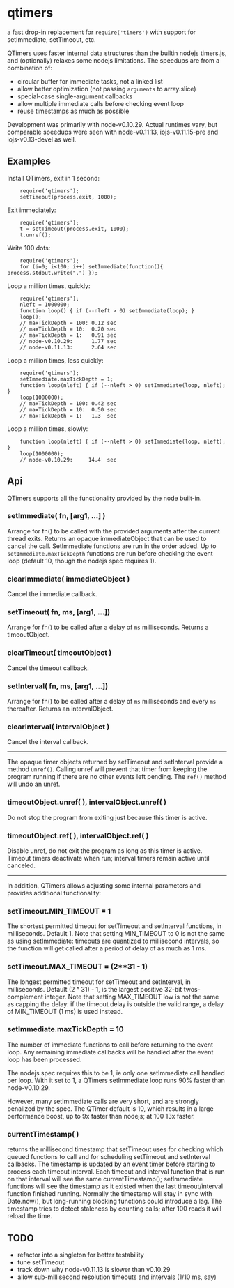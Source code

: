 qtimers
=======

a fast drop-in replacement for `require('timers')` with support for
setImmediate, setTimeout, etc.

QTimers uses faster internal data structures than the builtin nodejs
timers.js, and (optionally) relaxes some nodejs limitations.  The speedups are
from a combination of:

- circular buffer for immediate tasks, not a linked list
- allow better optimization (not passing `arguments` to array.slice)
- special-case single-argument callbacks
- allow multiple immediate calls before checking event loop
- reuse timestamps as much as possible

Development was primarily with node-v0.10.29.  Actual runtimes vary, but
comparable speedups were seen with node-v0.11.13, iojs-v0.11.15-pre and
iojs-v0.13-devel as well.


Examples
--------

Install QTimers, exit in 1 second:

        require('qtimers');
        setTimeout(process.exit, 1000);

Exit immediately:

        require('qtimers');
        t = setTimeout(process.exit, 1000);
        t.unref();

Write 100 dots:

        require('qtimers');
        for (i=0; i<100; i++) setImmediate(function(){ process.stdout.write(".") });

Loop a million times, quickly:

        require('qtimers');
        nleft = 1000000;
        function loop() { if (--nleft > 0) setImmediate(loop); }
        loop();
        // maxTickDepth = 100: 0.12 sec
        // maxTickDepth = 10:  0.20 sec
        // maxTickDepth = 1:   0.91 sec
        // node-v0.10.29:      1.77 sec
        // node-v0.11.13:      2.64 sec

Loop a million times, less quickly:

        require('qtimers');
        setImmediate.maxTickDepth = 1;
        function loop(nleft) { if (--nleft > 0) setImmediate(loop, nleft); }
        loop(1000000);
        // maxTickDepth = 100: 0.42 sec
        // maxTickDepth = 10:  0.50 sec
        // maxTickDepth = 1:   1.3  sec

Loop a million times, slowly:

        function loop(nleft) { if (--nleft > 0) setImmediate(loop, nleft); }
        loop(1000000);
        // node-v0.10.29:     14.4  sec


Api
---

QTimers supports all the functionality provided by the node built-in.

### setImmediate( fn, [arg1, ...] )

Arrange for fn() to be called with the provided arguments after the current
thread exits.  Returns an opaque immediateObject that can be used to cancel
the call.  SetImmediate functions are run in the order added.  Up to
`setImmediate.maxTickDepth` functions are run before checking the event loop
(default 10, though the nodejs spec requires 1).

### clearImmediate( immediateObject )

Cancel the immediate callback.

### setTimeout( fn, ms, [arg1, ...])

Arrange for fn() to be called after a delay of `ms` milliseconds.  Returns a
timeoutObject.

### clearTimeout( timeoutObject )

Cancel the timeout callback.

### setInterval( fn, ms, [arg1, ...])

Arrange for fn() to be called after a delay of `ms` milliseconds and every
`ms` thereafter.  Returns an intervalObject.

### clearInterval( intervalObject )

Cancel the interval callback.

----------------
The opaque timer objects returned by setTimeout and setInterval provide a
method `unref()`.  Calling unref will prevent that timer from keeping the
program running if there are no other events left pending.  The `ref()` method
will undo an unref.

### timeoutObject.unref( ), intervalObject.unref( )

Do not stop the program from exiting just because this timer is active.

### timeoutObject.ref( ), intervalObject.ref( )

Disable unref, do not exit the program as long as this timer is active.
Timeout timers deactivate when run; interval timers remain active until
canceled.

----------------
In addition, QTimers allows adjusting some internal parameters and provides
additional functionality:

### setTimeout.MIN_TIMEOUT = 1

The shortest permitted timeout for setTimeout and setInterval functions, in
milliseconds.  Default 1.  Note that setting MIN_TIMEOUT to 0 is not the same
as using setImmediate:  timeouts are quantized to millisecond intervals, so
the function will get called after a period of delay of as much as 1 ms.

### setTimeout.MAX_TIMEOUT = (2**31 - 1)

The longest permitted timeout for setTimeout and setInterval, in milliseconds.
Default (2 ^ 31) - 1, is the largest positive 32-bit twos-complement integer.
Note that setting MAX_TIMEOUT low is not the same as capping the delay:  if
the timeout delay is outside the valid range, a delay of MIN_TIMEOUT (1 ms) is
used instead.

### setImmediate.maxTickDepth = 10

The number of immediate functions to call before returning to the event loop.
Any remaining immediate callbacks will be handled after the event loop has
been processed.

The nodejs spec requires this to be 1, ie only one setImmediate call handled
per loop.  With it set to 1, a QTimers setImmediate loop runs 90% faster than
node-v0.10.29.

However, many setImmediate calls are very short, and are strongly penalized by
the spec.  The QTimer default is 10, which results in a large performance
boost, up to 9x faster than nodejs; at 100 13x faster.

<!--
Note that setting this value too low (or to 1) is a false optimization, since
nodejs runs all setTimeout timers that expire together in one bunch without
checking the event loop between calls.  Calling multiple setImmediate
functions is no worse than having multiple timers time out together.
-->

### currentTimestamp( )

returns the millisecond timestamp that setTimeout uses for checking which
queued functions to call and for scheduling setTimeout and setInterval
callbacks.  The timestamp is updated by an event timer before starting to
process each timeout interval.  Each timeout and interval function that is run
on that interval will see the same currentTimestamp(); setImmediate functions
will see the timestamp as it existed when the last timeout/interval function
finished running.  Normally the timestamp will stay in sync with Date.now(),
but long-running blocking functions could introduce a lag.  The timestamp
tries to detect staleness by counting calls; after 100 reads it will reload
the time.


TODO
----

- refactor into a singleton for better testability
- tune setTimeout
- track down why node-v0.11.13 is slower than v0.10.29
- allow sub-millisecond resolution timeouts and intervals (1/10 ms, say)
